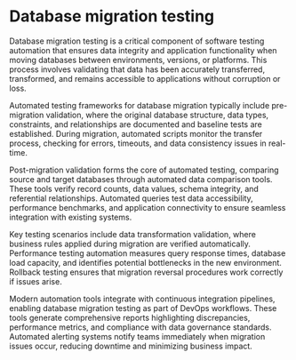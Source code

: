 # Database migration testing

Database migration testing is a critical component of software testing automation that ensures data integrity and application functionality when moving databases between environments, versions, or platforms. This process involves validating that data has been accurately transferred, transformed, and remains accessible to applications without corruption or loss.

Automated testing frameworks for database migration typically include pre-migration validation, where the original database structure, data types, constraints, and relationships are documented and baseline tests are established. During migration, automated scripts monitor the transfer process, checking for errors, timeouts, and data consistency issues in real-time.

Post-migration validation forms the core of automated testing, comparing source and target databases through automated data comparison tools. These tools verify record counts, data values, schema integrity, and referential relationships. Automated queries test data accessibility, performance benchmarks, and application connectivity to ensure seamless integration with existing systems.

Key testing scenarios include data transformation validation, where business rules applied during migration are verified automatically. Performance testing automation measures query response times, database load capacity, and identifies potential bottlenecks in the new environment. Rollback testing ensures that migration reversal procedures work correctly if issues arise.

Modern automation tools integrate with continuous integration pipelines, enabling database migration testing as part of DevOps workflows. These tools generate comprehensive reports highlighting discrepancies, performance metrics, and compliance with data governance standards. Automated alerting systems notify teams immediately when migration issues occur, reducing downtime and minimizing business impact.
